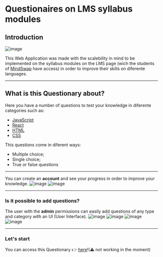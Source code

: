 # Questionaires on LMS syllabus modules

## Introduction
![image](https://user-images.githubusercontent.com/97889896/169701988-49f320ff-2817-4a2a-a7dd-0c59174cecfd.png)

This Web Application was made with the scalebility in mind to be implemented on the syllabus modules on the LMS page (wich the students of [MindSwap](https://mindswap.academy/) have access) in order to improve their skills on diferente languages.

---

## What is this Questionary about?

Here you have a number of questions to test your knowledge in diferente categories such as:

-  [JavaScript](https://www.javascript.com/)
-  [React](https://reactjs.org/)
-  [HTML](https://html.spec.whatwg.org/)
-  [CSS](https://www.w3.org/TR/CSS/#css)

This questions come in diferent ways:

-  Multiple choice;
-  Single choice;
-  True or false questions

---

You can create an **account** and see your progress in order to improve your knowledge.
![image](https://user-images.githubusercontent.com/97889896/169702046-bd2798dd-6248-4c6b-96a7-054c04cfaac7.png)
![image](https://user-images.githubusercontent.com/97889896/169701949-c10aa529-ed52-49a5-90a4-961512060b8d.png)

---

### Is it possible to **add questions**?

The user with the **admin** permissions can easily add questions of any type and category with an UI (User Interface).
![image](https://user-images.githubusercontent.com/97889896/169702006-10f92d19-ee00-4108-9723-1e95d83a0c91.png)
![image](https://user-images.githubusercontent.com/97889896/169702053-a66d7ad3-66d0-4367-a5cf-89937b4efa4f.png)
![image](https://user-images.githubusercontent.com/97889896/169702024-386bb0c3-22bc-4daa-a2f5-5930406edb56.png)
![image](https://user-images.githubusercontent.com/97889896/169702032-dc211572-7ac2-40b6-ada7-7e91897dbbd6.png)


---

### Let's start

You can access this Questionary 👉 [here](link)!(⚠️ not working in the moment)
